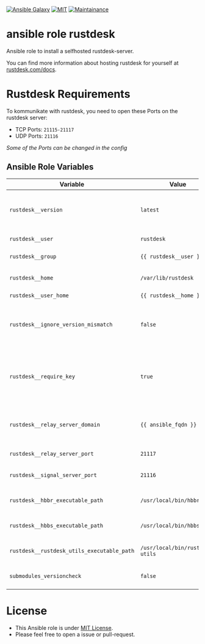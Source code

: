 [![Ansible Galaxy](https://ansible.l3d.space/svg/roles-ansible.rustdesk.svg)](https://galaxy.ansible.com/ui/standalone/roles/roles-ansible/rustdesk/)
[![MIT](https://ansible.l3d.space/svg/roles-ansible.rustdesk_license.svg)](LICENSE)
[![Maintainance](https://ansible.l3d.space/svg/roles-ansible.rustdesk_maintainance.svg)](https://ansible.l3d.space/#roles-ansible.rustdesk)

 ansible role rustdesk
=======================
Ansible role to install a selfhosted rustdesk-server.

You can find more information about hosting rustdesk for yourself at [rustdesk.com/docs](https://rustdesk.com/docs/en/self-host/).

 Rustdesk Requirements
=======================
To kommunikate with rustdesk, you need to open these Ports on the rustdesk server:
+ TCP Ports: ``21115-21117``
+ UDP Ports: ``21116``

*Some of the Ports can be changed in the config*

## Ansible Role Variables

| Variable | Value | Description |
| --- | --- | --- |
| ``rustdesk__version`` | ``latest`` | Specify the wanted rustdesk release or install latest |
| ``rustdesk__user`` | ``rustdesk`` | Unix User Name |
| ``rustdesk__group`` | ``{{ rustdesk__user }}`` | Unix Group Name |
| ``rustdesk__home`` | ``/var/lib/rustdesk`` | Application Working Enviroment |
| ``rustdesk__user_home`` | ``{{ rustdesk__home }}`` | Unix Home |
| ``rustdesk__ignore_version_mismatch`` | ``false`` | Ignore the fact that hbbs and hbbr versions mismatch. *(not recomended)* |
| ``rustdesk__require_key`` | ``true`` | prohibit users without the key from establishing non-encrypted connections |
| ``rustdesk__relay_server_domain`` | ``{{ ansible_fqdn }}`` | What is the Domain/IP from your rustdesk relay server? |
| ``rustdesk__relay_server_port`` | ``21117`` | Rustdesk Relay Port |
| ``rustdesk__signal_server_port`` | ``21116`` | Rustdesk Signal Server Port |
| ``rustdesk__hbbr_executable_path`` | ``/usr/local/bin/hbbr`` | Rustdesk relay server executable |
| ``rustdesk__hbbs_executable_path`` | ``/usr/local/bin/hbbs`` | Rustdesk signal server executable |
| ``rustdesk__rustdesk_utils_executable_path`` | ``/usr/local/bin/rustdesk-utils`` | Rustdesk utils path executable |
| ``submodules_versioncheck`` | ``false`` | Run simple Versionscheck *(recomended)* |

 License
=========
+ This Ansible role is under [MIT License](LICENSE).
+ Please feel free to open a issue or pull-request.
